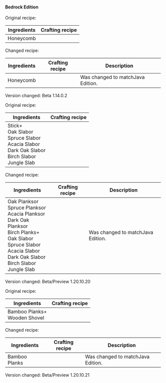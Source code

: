 #### Bedrock Edition
Original recipe:

| Ingredients | Crafting recipe |
|-------------|-----------------|
| Honeycomb   |                 |

Changed recipe:

| Ingredients | Crafting recipe | Description                       |
|-------------|-----------------|-----------------------------------|
| Honeycomb   |                 | Was changed to matchJava Edition. |

Version changed: Beta 1.14.0.2

Original recipe:

| Ingredients                                                                                                    | Crafting recipe |
|----------------------------------------------------------------------------------------------------------------|-----------------|
| Stick+<br/>Oak Slabor<br/>Spruce Slabor<br/>Acacia Slabor<br/>Dark Oak Slabor<br/>Birch Slabor<br/>Jungle Slab |                 |

Changed recipe:

| Ingredients                                                                                                                                                                                          | Crafting recipe | Description                       |
|------------------------------------------------------------------------------------------------------------------------------------------------------------------------------------------------------|-----------------|-----------------------------------|
| Oak Planksor<br/>Spruce Planksor<br/>Acacia Planksor<br/>Dark Oak Planksor<br/>Birch Planks+<br/>Oak Slabor<br/>Spruce Slabor<br/>Acacia Slabor<br/>Dark Oak Slabor<br/>Birch Slabor<br/>Jungle Slab |                 | Was changed to matchJava Edition. |

Version changed: Beta/Preview 1.20.10.20

Original recipe:

| Ingredients                      | Crafting recipe |
|----------------------------------|-----------------|
| Bamboo Planks+<br/>Wooden Shovel |                 |

Changed recipe:

| Ingredients   | Crafting recipe | Description                       |
|---------------|-----------------|-----------------------------------|
| Bamboo Planks |                 | Was changed to matchJava Edition. |

Version changed: Beta/Preview 1.20.10.21


